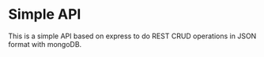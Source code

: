 # Simple API

This is a simple API based on express to do REST CRUD operations in JSON format with mongoDB. 

